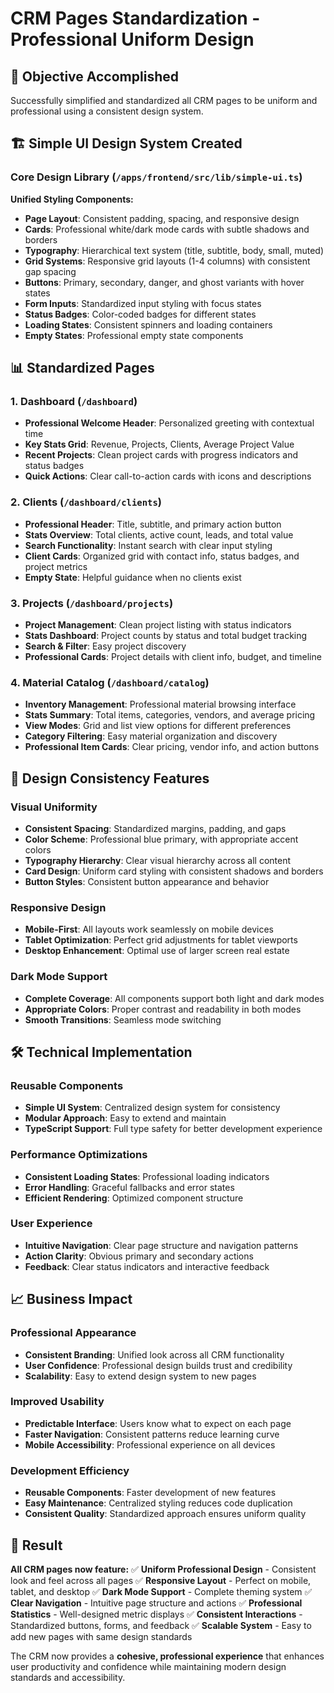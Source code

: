 # CRM Pages Standardization - Professional Uniform Design

## 🎯 **Objective Accomplished**

Successfully simplified and standardized all CRM pages to be uniform and professional using a consistent design system.

## 🏗️ **Simple UI Design System Created**

### **Core Design Library** (`/apps/frontend/src/lib/simple-ui.ts`)

**Unified Styling Components:**
- **Page Layout**: Consistent padding, spacing, and responsive design
- **Cards**: Professional white/dark mode cards with subtle shadows and borders
- **Typography**: Hierarchical text system (title, subtitle, body, small, muted)
- **Grid Systems**: Responsive grid layouts (1-4 columns) with consistent gap spacing
- **Buttons**: Primary, secondary, danger, and ghost variants with hover states
- **Form Inputs**: Standardized input styling with focus states
- **Status Badges**: Color-coded badges for different states
- **Loading States**: Consistent spinners and loading containers
- **Empty States**: Professional empty state components

## 📊 **Standardized Pages**

### 1. **Dashboard** (`/dashboard`)
- **Professional Welcome Header**: Personalized greeting with contextual time
- **Key Stats Grid**: Revenue, Projects, Clients, Average Project Value
- **Recent Projects**: Clean project cards with progress indicators and status badges
- **Quick Actions**: Clear call-to-action cards with icons and descriptions

### 2. **Clients** (`/dashboard/clients`)
- **Professional Header**: Title, subtitle, and primary action button
- **Stats Overview**: Total clients, active count, leads, and total value
- **Search Functionality**: Instant search with clear input styling
- **Client Cards**: Organized grid with contact info, status badges, and project metrics
- **Empty State**: Helpful guidance when no clients exist

### 3. **Projects** (`/dashboard/projects`) 
- **Project Management**: Clean project listing with status indicators
- **Stats Dashboard**: Project counts by status and total budget tracking
- **Search & Filter**: Easy project discovery
- **Professional Cards**: Project details with client info, budget, and timeline

### 4. **Material Catalog** (`/dashboard/catalog`)
- **Inventory Management**: Professional material browsing interface
- **Stats Summary**: Total items, categories, vendors, and average pricing
- **View Modes**: Grid and list view options for different preferences
- **Category Filtering**: Easy material organization and discovery
- **Professional Item Cards**: Clear pricing, vendor info, and action buttons

## 🎨 **Design Consistency Features**

### **Visual Uniformity**
- **Consistent Spacing**: Standardized margins, padding, and gaps
- **Color Scheme**: Professional blue primary, with appropriate accent colors
- **Typography Hierarchy**: Clear visual hierarchy across all content
- **Card Design**: Uniform card styling with consistent shadows and borders
- **Button Styles**: Consistent button appearance and behavior

### **Responsive Design**
- **Mobile-First**: All layouts work seamlessly on mobile devices
- **Tablet Optimization**: Perfect grid adjustments for tablet viewports
- **Desktop Enhancement**: Optimal use of larger screen real estate

### **Dark Mode Support**
- **Complete Coverage**: All components support both light and dark modes
- **Appropriate Colors**: Proper contrast and readability in both modes
- **Smooth Transitions**: Seamless mode switching

## 🛠️ **Technical Implementation**

### **Reusable Components**
- **Simple UI System**: Centralized design system for consistency
- **Modular Approach**: Easy to extend and maintain
- **TypeScript Support**: Full type safety for better development experience

### **Performance Optimizations**
- **Consistent Loading States**: Professional loading indicators
- **Error Handling**: Graceful fallbacks and error states
- **Efficient Rendering**: Optimized component structure

### **User Experience**
- **Intuitive Navigation**: Clear page structure and navigation patterns
- **Action Clarity**: Obvious primary and secondary actions
- **Feedback**: Clear status indicators and interactive feedback

## 📈 **Business Impact**

### **Professional Appearance**
- **Consistent Branding**: Unified look across all CRM functionality
- **User Confidence**: Professional design builds trust and credibility
- **Scalability**: Easy to extend design system to new pages

### **Improved Usability**
- **Predictable Interface**: Users know what to expect on each page
- **Faster Navigation**: Consistent patterns reduce learning curve
- **Mobile Accessibility**: Professional experience on all devices

### **Development Efficiency**
- **Reusable Components**: Faster development of new features
- **Easy Maintenance**: Centralized styling reduces code duplication
- **Consistent Quality**: Standardized approach ensures uniform quality

## 🎉 **Result**

**All CRM pages now feature:**
✅ **Uniform Professional Design** - Consistent look and feel across all pages
✅ **Responsive Layout** - Perfect on mobile, tablet, and desktop
✅ **Dark Mode Support** - Complete theming system
✅ **Clear Navigation** - Intuitive page structure and actions
✅ **Professional Statistics** - Well-designed metric displays
✅ **Consistent Interactions** - Standardized buttons, forms, and feedback
✅ **Scalable System** - Easy to add new pages with same design standards

The CRM now provides a **cohesive, professional experience** that enhances user productivity and confidence while maintaining modern design standards and accessibility.
